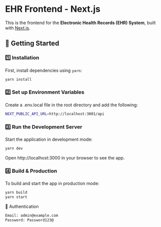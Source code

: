 # EHR Frontend - Next.js

This is the frontend for the **Electronic Health Records (EHR) System**, built with [Next.js](https://nextjs.org).

## 🚀 Getting Started

### 1️⃣ **Installation**
First, install dependencies using `yarn`:

```bash
yarn install
```

### 2️⃣ **Set up Environment Variables**
Create a .env.local file in the root directory and add the following:

```bash
NEXT_PUBLIC_API_URL=http://localhost:3001/api
```
### 3️⃣ **Run the Development Server**
Start the application in development mode:

```bash
yarn dev
```
Open http://localhost:3000 in your browser to see the app.

### 4️⃣ **Build & Production**
To build and start the app in production mode:

```bash
yarn build
yarn start
```


🔑 Authentication
```bash
Email: admin@example.com
Password: Password123@
```